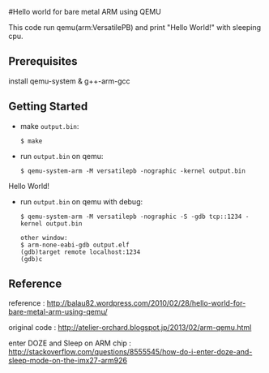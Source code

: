 #Hello world for bare metal ARM using QEMU

This code run qemu(arm:VersatilePB) and print "Hello World!" with sleeping cpu.

## Prerequisites

install qemu-system & g++-arm-gcc

## Getting Started

-   make `output.bin`:

        $ make

-   run `output.bin` on qemu:

        $ qemu-system-arm -M versatilepb -nographic -kernel output.bin
Hello World!

-   run `output.bin` on qemu with debug:
   
        $ qemu-system-arm -M versatilepb -nographic -S -gdb tcp::1234 -kernel output.bin

        other window:
        $ arm-none-eabi-gdb output.elf
        (gdb)target remote localhost:1234
        (gdb)c

## Reference

reference : http://balau82.wordpress.com/2010/02/28/hello-world-for-bare-metal-arm-using-qemu/

original code : http://atelier-orchard.blogspot.jp/2013/02/arm-qemu.html

enter DOZE and Sleep on ARM chip : http://stackoverflow.com/questions/8555545/how-do-i-enter-doze-and-sleep-mode-on-the-imx27-arm926

